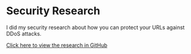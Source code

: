 # Security Research
I did my security research about how you can protect your URLs against DDoS attacks.

[Click here to view the research in GitHub](https://github.com/School-Semester-Summaries/software-semester-3/blob/master/Security%20Research/DDoS%20URL%20Research.pdf)

